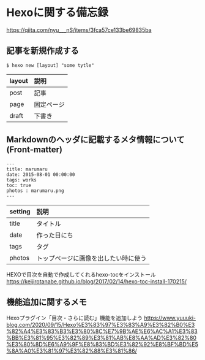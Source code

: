 #  Hexoに関する備忘録
https://qiita.com/nyu___nS/items/3fca57ce133be69835ba

## 記事を新規作成する
```
$ hexo new [layout] "some tytle"
```

|layout|説明|
|:--|:--|
|post|記事|
|page|固定ページ|
|draft|下書き|

## Markdownのヘッダに記載するメタ情報について(Front-matter)
```
---
title: marumaru
date: 2015-08-01 00:00:00
tags: works
toc: true
photos : marumaru.png
---
```

|setting|説明|
|:--|:--|
|title|タイトル|
|date|作った日にち|
|tags|タグ|
|photos|トップページに画像を出したい時に使う|


HEXOで目次を自動で作成してくれるhexo-tocをインストール
https://keijirotanabe.github.io/blog/2017/02/14/hexo-toc-install-170215/

## 機能追加に関するメモ

Hexoプラグイン「目次・さらに読む」機能を追加しよう
https://www.yuuuki-blog.com/2020/09/15/Hexo%E3%83%97%E3%83%A9%E3%82%B0%E3%82%A4%E3%83%B3%E3%80%8C%E7%9B%AE%E6%AC%A1%E3%83%BB%E3%81%95%E3%82%89%E3%81%AB%E8%AA%AD%E3%82%80%E3%80%8D%E6%A9%9F%E8%83%BD%E3%82%92%E8%BF%BD%E5%8A%A0%E3%81%97%E3%82%88%E3%81%86/